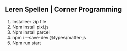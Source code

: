 Leren Spellen | Corner Programming
--------------------------------------
1.	Installeer zip file
2.	Npm install pixi.js
3.	Npm install parcel
4.	 npm i --save-dev @types/matter-js
5.	Npm run start

